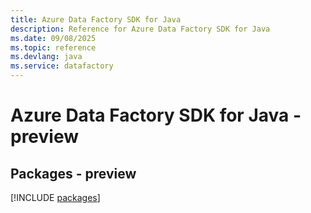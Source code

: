 ```yaml
---
title: Azure Data Factory SDK for Java
description: Reference for Azure Data Factory SDK for Java
ms.date: 09/08/2025
ms.topic: reference
ms.devlang: java
ms.service: datafactory
---
```

# Azure Data Factory SDK for Java - preview
## Packages - preview
[!INCLUDE [packages](data-factory-index.md)]